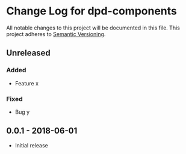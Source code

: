 # Change Log for dpd-components
All notable changes to this project will be documented in this file.
This project adheres to [Semantic Versioning](http://semver.org/).

## Unreleased

### Added
- Feature x

### Fixed
- Bug y

## 0.0.1 - 2018-06-01
- Initial release

[Unreleased]: https://github.com/GibbsConsulting/dpd-components/v0.0.1...HEAD
